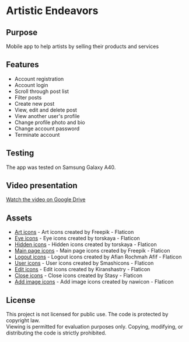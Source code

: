 # Artistic Endeavors

## Purpose
Mobile app to help artists by selling their products and services

## Features
- Account registration
- Account login
- Scroll through post list
- Filter posts
- Create new post
- View, edit and delete post
- View another user's profile
- Change profile photo and bio
- Change account password
- Terminate account

## Testing
The app was tested on Samsung Galaxy A40.

## Video presentation
[Watch the video on Google Drive](https://drive.google.com/file/d/1EQzkZVaUu22d4oOrpAJpGakqzZyGsEXY/view?usp=sharing)

## Assets
- [Art icons](https://www.flaticon.com/free-icons/art) - Art icons created by Freepik - Flaticon
- [Eye icons](https://www.flaticon.com/free-icons/eye) - Eye icons created by torskaya - Flaticon
- [Hidden icons](https://www.flaticon.com/free-icons/hidden) - Hidden icons created by torskaya - Flaticon
- [Main page icons](https://www.flaticon.com/free-icons/main-page) - Main page icons created by Freepik - Flaticon
- [Logout icons](https://www.flaticon.com/free-icons/logout) - Logout icons created by Afian Rochmah Afif - Flaticon
- [User icons](https://www.flaticon.com/free-icons/user) - User icons created by Smashicons - Flaticon
- [Edit icons](https://www.flaticon.com/free-icons/edit) - Edit icons created by Kiranshastry - Flaticon
- [Close icons](https://www.flaticon.com/free-icons/close) - Close icons created by Stasy - Flaticon
- [Add image icons](https://www.flaticon.com/free-icons/add-image) - Add image icons created by nawicon - Flaticon

## License
This project is not licensed for public use. The code is protected by copyright law.  
Viewing is permitted for evaluation purposes only. Copying, modifying, or distributing the code is strictly prohibited.

